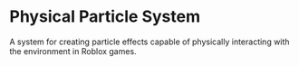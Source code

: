 # Physical Particle System
A system for creating particle effects capable of physically interacting with the environment in Roblox games.